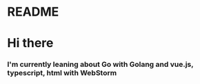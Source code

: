 # README

# Hi there
### I'm currently leaning about Go with Golang and vue.js, typescript, html with WebStorm
